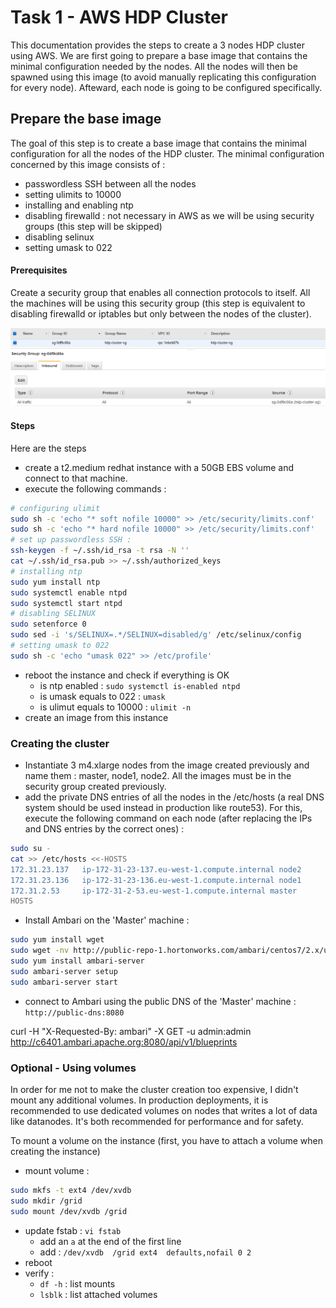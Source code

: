 # Task 1 - AWS HDP Cluster
This documentation provides the steps to create a 3 nodes HDP cluster using AWS. We are first going to prepare a base image that contains the minimal configuration needed by the nodes. All the nodes will then be spawned using this image (to avoid manually replicating this configuration for every node). Afteward, each node is going to be configured specifically.

## Prepare the base image
The goal of this step is to create a base image that contains the minimal configuration for all the nodes of the HDP cluster. The minimal configuration concerned by this image consists of :
- passwordless SSH between all the nodes
- setting ulimits to 10000
- installing and enabling ntp
- disabling firewalld : not necessary in AWS as we will be using security groups (this step will be skipped)
- disabling selinux
- setting umask to 022

#### Prerequisites
Create a security group that enables all connection protocols to itself. All the machines will be using this security group (this step is equivalent to disabling firewalld or iptables but only between the nodes of the cluster).

![HDP security group](./images/sg-creation-snapshot.png)

#### Steps
Here are the steps
- create a t2.medium redhat instance with a 50GB EBS volume and connect to that machine.
- execute the following commands :
```bash
# configuring ulimit
sudo sh -c 'echo "* soft nofile 10000" >> /etc/security/limits.conf'
sudo sh -c 'echo "* hard nofile 10000" >> /etc/security/limits.conf'
# set up passwordless SSH :
ssh-keygen -f ~/.ssh/id_rsa -t rsa -N ''
cat ~/.ssh/id_rsa.pub >> ~/.ssh/authorized_keys
# installing ntp
sudo yum install ntp
sudo systemctl enable ntpd
sudo systemctl start ntpd
# disabling SELINUX
sudo setenforce 0
sudo sed -i 's/SELINUX=.*/SELINUX=disabled/g' /etc/selinux/config
# setting umask to 022
sudo sh -c 'echo "umask 022" >> /etc/profile'
```

- reboot the instance and check if everything is OK
    - is ntp enabled : `sudo systemctl is-enabled ntpd`
    - is umask equals to 022 : `umask`
    - is ulimut equals to 10000 : `ulimit -n`
- create an image from this instance

### Creating the cluster
- Instantiate 3 m4.xlarge nodes from the image created previously and name them : master, node1, node2. All the images must be in the security group created previously. 
- add the private DNS entries of all the nodes in the /etc/hosts (a real DNS system should be used instead in production like route53). For this, execute the following command on each node (after replacing the IPs and DNS entries by the correct ones) :
```bash
sudo su -
cat >> /etc/hosts <<-HOSTS
172.31.23.137   ip-172-31-23-137.eu-west-1.compute.internal node2
172.31.23.136   ip-172-31-23-136.eu-west-1.compute.internal node1
172.31.2.53     ip-172-31-2-53.eu-west-1.compute.internal master
HOSTS
```
- Install Ambari on the 'Master' machine :
```bash
sudo yum install wget
sudo wget -nv http://public-repo-1.hortonworks.com/ambari/centos7/2.x/updates/2.2.2.0/ambari.repo -O /etc/yum.repos.d/ambari.repo
sudo yum install ambari-server
sudo ambari-server setup
sudo ambari-server start
```
- connect to Ambari using the public DNS of the 'Master' machine : `http://public-dns:8080`

curl -H "X-Requested-By: ambari" -X GET -u admin:admin http://c6401.ambari.apache.org:8080/api/v1/blueprints

### Optional - Using volumes
In order for me not to make the cluster creation too expensive, I didn't mount any additional volumes. In production deployments, it is recommended to use dedicated volumes on nodes that writes a lot of data like datanodes. It's both recommended for performance and for safety. 

To mount a volume on the instance (first, you have to attach a volume when creating the instance)
- mount volume :
```bash
sudo mkfs -t ext4 /dev/xvdb
sudo mkdir /grid
sudo mount /dev/xvdb /grid
```
- update fstab : `vi fstab`
  - add an `a` at the end of the first line
  - add : `/dev/xvdb  /grid ext4  defaults,nofail 0 2`
- reboot
- verify :
  - `df -h` : list mounts
  - `lsblk` : list attached volumes